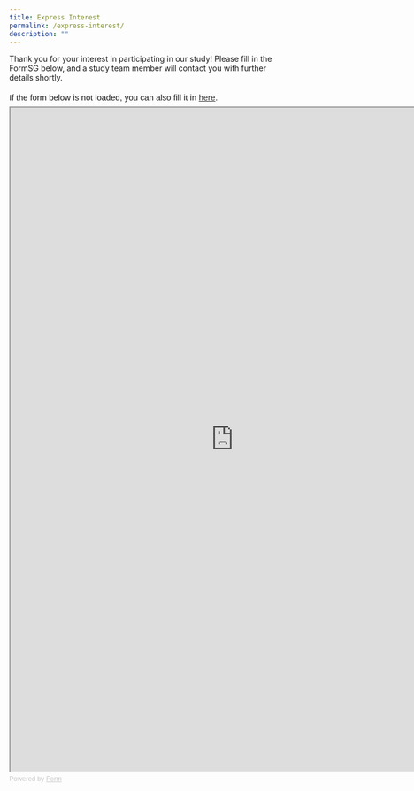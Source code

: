 ```yaml
---
title: Express Interest
permalink: /express-interest/
description: ""
---
```

Thank you for your interest in participating in our study!
Please fill in the FormSG below, and a study team member will contact you with further details shortly.

<div style="font-family: Sans-Serif;
    font-size: 15px;
    color: #000;
    opacity: 0.9;
    padding-top: 5px;
    padding-bottom: 8px;">
  If the form below is not loaded, you can also fill it in
  <a href="https://form.gov.sg/64dd7926f521930011119eb1">here</a>.
</div>

<!-- Change the width and height values to suit you best -->
<iframe style="width: 160%; height: 1200px" src="https://form.gov.sg/64dd7926f521930011119eb1" id="iframe"></iframe>

<div style="font-family: Sans-Serif;
    font-size: 12px;
    color: #999;
    opacity: 0.5;
    padding-top: 5px;">
  Powered by <a style="color: #999" href="https://form.gov.sg">Form</a>
</div>